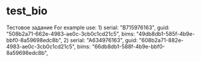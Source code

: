 # test_bio
Тестовое задание
For example use: 
1)
serial: "B715976163",
guid: "508b2a71-662e-4983-ae0c-3cb0c1cd21c5",
bims: "49db8db1-585f-4b9e-bbf0-8a59698edc8b",
2)
serial: "A634976163",
guid: "608b2a71-882e-4983-ae0c-3cb0c1cd21c5",
bims: "66db8db1-588f-4b9e-bbf0-8a59698edc8b",
